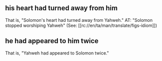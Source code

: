 ## his heart had turned away from him ##

That is, "Solomon's heart had turned away from Yahweh." AT: "Solomon stopped worshiping Yahweh" (See: [[rc://en/ta/man/translate/figs-idiom]])

## he had appeared to him twice ##

That is, "Yahweh had appeared to Solomon twice."